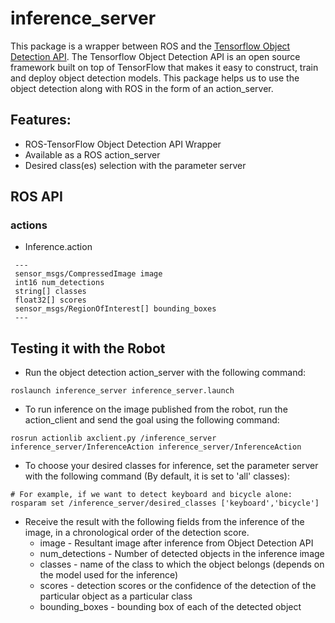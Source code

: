 # inference_server

This package is a wrapper between ROS and the [Tensorflow Object Detection API](https://github.com/tensorflow/models/tree/master/research/object_detection). The Tensorflow Object Detection API is an open source framework built on top of TensorFlow that makes it easy to construct, train and deploy object detection models. This package helps us to use the object detection along with ROS in the form of an action_server. 

## Features:
   * ROS-TensorFlow Object Detection API Wrapper
   * Available as a ROS action_server
   * Desired class(es) selection with the parameter server

## ROS API
### actions
   * Inference.action
   
   ```
	---
	sensor_msgs/CompressedImage image
	int16 num_detections
	string[] classes
	float32[] scores
	sensor_msgs/RegionOfInterest[] bounding_boxes
	---
   ```

## Testing it with the Robot 
  * Run the object detection action_server with the following command:
 ```
roslaunch inference_server inference_server.launch
 ```
  * To run inference on the image published from the robot, run the action_client and send the goal using the following command:
```
rosrun actionlib axclient.py /inference_server inference_server/InferenceAction inference_server/InferenceAction
```
  * To choose your desired classes for inference, set the parameter server with the following command (By default, it is set to 'all' classes):
```
# For example, if we want to detect keyboard and bicycle alone:
rosparam set /inference_server/desired_classes ['keyboard','bicycle']
```
  * Receive the result with the following fields from the inference of the image, in a chronological order of the detection score.
	* image - Resultant image after inference from Object Detection API
	* num_detections - Number of detected objects in the inference image
	* classes - name of the class to which the object belongs (depends on the model used for the inference)
	* scores - detection scores or the confidence of the detection of the particular object as a particular class
	* bounding_boxes - bounding box of each of the detected object

